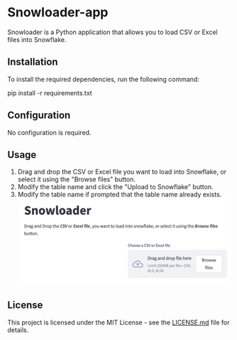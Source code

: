 # Snowloader-app

Snowloader is a Python application that allows you to load CSV or Excel files into Snowflake.

## Installation

To install the required dependencies, run the following command:

pip install -r requirements.txt

## Configuration

No configuration is required.

## Usage

1. Drag and drop the CSV or Excel file you want to load into Snowflake, or select it using the "Browse files" button.
2. Modify the table name and click the "Upload to Snowflake" button.
3. Modify the table name if prompted that the table name already exists.
![Alt text](image.png)

## License

This project is licensed under the MIT License - see the [LICENSE.md](LICENSE.md) file for details.
